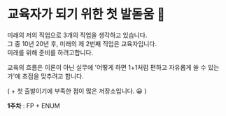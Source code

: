 # 교육자가 되기 위한 첫 발돋움 🧐

미래의 저의 직업으로 3개의 직업을 생각하고 있습니다. <br>
그 중 10년 20년 후, 미래의 제 2번째 직업은 교육자입니다. <br>
미래를 위해 준비를 하려고합니다. <br>

교육의 흐름은 이론이 아닌 실무에 '어떻게 하면 1+1처럼 편하고 자유롭게 쓸 수 있는가'에 초점을 맞추려고 합니다. <br>

( + 첫 출발이기에 부족한 점이 많은 저장소입니다. 😀 )


**1주차** : FP + ENUM <br>
